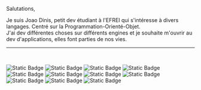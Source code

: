 Salutations,

Je suis Joao Dinis, petit dev étudiant à l'EFREI qui s'intéresse à divers langages. Centré sur la Programmation-Orienté-Objet.<br>
J'ai dev différentes choses sur différents engines et je souhaite m'ouvrir au dev d'applications, elles font parties de nos vies.<br>
<hr><br>

![Static Badge](https://img.shields.io/badge/JavaScript-black?style=plastic&logo=JavaScript)
![Static Badge](https://img.shields.io/badge/Lua-blue?logo=lua)
![Static Badge](https://img.shields.io/badge/Anaconda-lightgreen?logo=Anaconda)
![Static Badge](https://img.shields.io/badge/Python-darkblue?logo=Python)
![Static Badge](https://img.shields.io/badge/HTML5-f59b67?logo=html5)
![Static Badge](https://img.shields.io/badge/CSS3-blue?logo=css3)
![Static Badge](https://img.shields.io/badge/AlpineJS-white?logo=alpine.js)
![Static Badge](https://img.shields.io/badge/PostgreSQL-c3d4e6?logo=postgresql)
![Static Badge](https://img.shields.io/badge/Java-darkred?logo=coffeescript)
![Static Badge](https://img.shields.io/badge/mysql-white?logo=mysql)
![Static Badge](https://img.shields.io/badge/IntelliJ_IDEA-black?logo=intellijidea)

